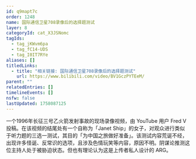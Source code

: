 ```yaml
---
id: q9mapt7c
order: 1248
name: 国际通信卫星708录像后的选择题测试
layer: 8
categoryId: cat_X3JSNomc
tagIds:
  - tag_jKWvm6pa
  - tag_fC14-UDS
  - tag_I0IT7RYe
aliases: []
titledLinks:
  - title: "相关链接: 国际通信卫星708录像后的选择题测试"
    url: https://www.bilibili.com/video/BV1GczPYTEeM/
parent: ""
relatedEntries: []
timelineEvents: []
nsfw: false
lastUpdated: 1758087125
---
```


一个1996年长征三号乙火箭发射事故的现场录像视频，由 YouTube 用户 Fred V 投稿。在该视频的结尾处有一个自称为「Janet Ship」的女子，对观众进行类似于听力题的三选一测试，其目的「为中国之旅做好准备」。该测试内容荒诞不经，出现许多怪诞、反常识的选项，且涉及色情玩笑等内容，原因不明。阴谋论推测这位主持人处于被胁迫状态。但也有理论认为这是上传者私人设计的 ARG。